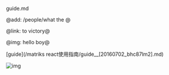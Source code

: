 guide.md

@add: /people/what the @

@link: to victory@

@img: hello boy@

<span type="link" tag="20160702_bhc87lm2">[guide](/matriks react使用指南/guide__[20160702_bhc87lm2].md)</span>

<span type="link" tag="20160702_bhc87omb">![img](/img/hello__[20160702_bhc87omb].png)</span>

